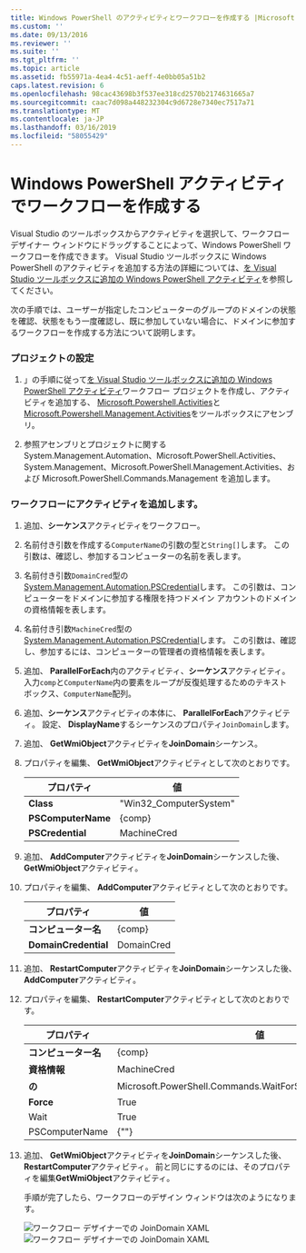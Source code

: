 ```yaml
---
title: Windows PowerShell のアクティビティとワークフローを作成する |Microsoft Docs
ms.custom: ''
ms.date: 09/13/2016
ms.reviewer: ''
ms.suite: ''
ms.tgt_pltfrm: ''
ms.topic: article
ms.assetid: fb55971a-4ea4-4c51-aeff-4e0bb05a51b2
caps.latest.revision: 6
ms.openlocfilehash: 98cac43698b3f537ee318cd2570b2174631665a7
ms.sourcegitcommit: caac7d098a448232304c9d6728e7340ec7517a71
ms.translationtype: MT
ms.contentlocale: ja-JP
ms.lasthandoff: 03/16/2019
ms.locfileid: "58055429"
---
```

# <a name="creating-a-workflow-with-windows-powershell-activities"></a>Windows PowerShell アクティビティでワークフローを作成する

Visual Studio のツールボックスからアクティビティを選択して、ワークフロー デザイナー ウィンドウにドラッグすることによって、Windows PowerShell ワークフローを作成できます。 Visual Studio ツールボックスに Windows PowerShell のアクティビティを追加する方法の詳細については、[を Visual Studio ツールボックスに追加の Windows PowerShell アクティビティ](./adding-windows-powershell-activities-to-the-visual-studio-toolbox.md)を参照してください。

次の手順では、ユーザーが指定したコンピューターのグループのドメインの状態を確認、状態をもう一度確認し、既に参加していない場合に、ドメインに参加するワークフローを作成する方法について説明します。

### <a name="setting-up-the-project"></a>プロジェクトの設定

1. 」の手順に従って[を Visual Studio ツールボックスに追加の Windows PowerShell アクティビティ](./adding-windows-powershell-activities-to-the-visual-studio-toolbox.md)ワークフロー プロジェクトを作成し、アクティビティを追加する、 [Microsoft.Powershell.Activities](/dotnet/api/Microsoft.PowerShell.Activities)と[Microsoft.Powershell.Management.Activities](/dotnet/api/Microsoft.PowerShell.Management.Activities)をツールボックスにアセンブリ。

2. 参照アセンブリとプロジェクトに関する System.Management.Automation、Microsoft.PowerShell.Activities、System.Management、Microsoft.PowerShell.Management.Activities、および Microsoft.PowerShell.Commands.Management を追加します。

### <a name="adding-activities-to-the-workflow"></a>ワークフローにアクティビティを追加します。

1. 追加、**シーケンス**アクティビティをワークフロー。

2. 名前付き引数を作成する`ComputerName`の引数の型と`String[]`します。 この引数は、確認し、参加するコンピューターの名前を表します。

3. 名前付き引数`DomainCred`型の[System.Management.Automation.PSCredential](/dotnet/api/System.Management.Automation.PSCredential)します。 この引数は、コンピューターをドメインに参加する権限を持つドメイン アカウントのドメインの資格情報を表します。

4. 名前付き引数`MachineCred`型の[System.Management.Automation.PSCredential](/dotnet/api/System.Management.Automation.PSCredential)します。 この引数は、確認し、参加するには、コンピューターの管理者の資格情報を表します。

5. 追加、 **ParallelForEach**内のアクティビティ、**シーケンス**アクティビティ。 入力`comp`と`ComputerName`内の要素をループが反復処理するためのテキスト ボックス、`ComputerName`配列。

6. 追加、**シーケンス**アクティビティの本体に、 **ParallelForEach**アクティビティ。 設定、 **DisplayName**するシーケンスのプロパティ`JoinDomain`します。

7. 追加、 **GetWmiObject**アクティビティを**JoinDomain**シーケンス。

8. プロパティを編集、 **GetWmiObject**アクティビティとして次のとおりです。

   |プロパティ|値|
   |--------------|-----------|
   |**Class**|"Win32_ComputerSystem"|
   |**PSComputerName**|{comp}|
   |**PSCredential**|MachineCred|

9. 追加、 **AddComputer**アクティビティを**JoinDomain**シーケンスした後、 **GetWmiObject**アクティビティ。

10. プロパティを編集、 **AddComputer**アクティビティとして次のとおりです。

    |プロパティ|値|
    |--------------|-----------|
    |**コンピューター名**|{comp}|
    |**DomainCredential**|DomainCred|

11. 追加、 **RestartComputer**アクティビティを**JoinDomain**シーケンスした後、 **AddComputer**アクティビティ。

12. プロパティを編集、 **RestartComputer**アクティビティとして次のとおりです。

    |プロパティ|値|
    |--------------|-----------|
    |**コンピューター名**|{comp}|
    |**資格情報**|MachineCred|
    |**の**|Microsoft.PowerShell.Commands.WaitForServiceTypes.PowerShell|
    |**Force**|True|
    |Wait|True|
    |PSComputerName|{""}|

13. 追加、 **GetWmiObject**アクティビティを**JoinDomain**シーケンスした後、 **RestartComputer**アクティビティ。 前と同じにするのには、そのプロパティを編集**GetWmiObject**アクティビティ。

    手順が完了したら、ワークフローのデザイン ウィンドウは次のようになります。

    ![ワークフロー デザイナーでの JoinDomain XAML](../media/joindomainworkflow.png)
    ![ワークフロー デザイナーでの JoinDomain XAML](../media/joindomainworkflow.png "JoinDomainWorkflow")
